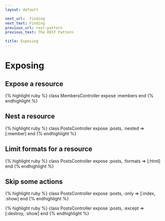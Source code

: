 ```yaml
---
layout: default

next_url:  finding
next_text: Finding
previous_url: rest-pattern
previous_text: The REST Pattern

title: Exposing
---
```


# Exposing

## Expose a resource

{% highlight ruby %}
class MembersController
  expose :members
end
{% endhighlight %}


## Nest a resource

{% highlight ruby %}
class PostsController
  expose :posts, :nested => [:member]
end
{% endhighlight %}

## Limit formats for a resource

{% highlight ruby %}
class PostsController
  expose :posts, :formats => [:html]
end
{% endhighlight %}

## Skip some actions 

{% highlight ruby %}
class PostsController
  expose :posts, :only => [:index, :show]
end
{% endhighlight %}

{% highlight ruby %}
class PostsController
  expose :posts, :except => [:destroy, :show]
end
{% endhighlight %}